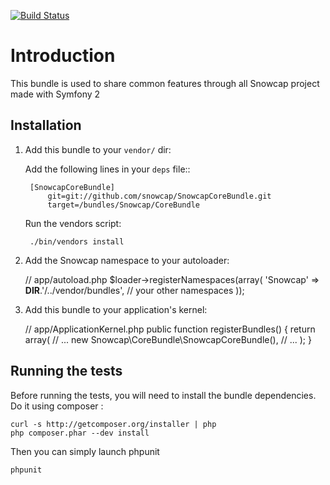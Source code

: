 [![Build Status](https://secure.travis-ci.org/snowcap/SnowcapCoreBundle.png?branch=master)](http://travis-ci.org/snowcap/SnowcapCoreBundle)

Introduction
============

This bundle is used to share common features through all Snowcap project made with Symfony 2

Installation
------------

1. Add this bundle to your ``vendor/`` dir:

    Add the following lines in your ``deps`` file::
  
        [SnowcapCoreBundle]
            git=git://github.com/snowcap/SnowcapCoreBundle.git
            target=/bundles/Snowcap/CoreBundle
        
    Run the vendors script:
  
        ./bin/vendors install

2. Add the Snowcap namespace to your autoloader:

    // app/autoload.php
    $loader->registerNamespaces(array(
          'Snowcap' => __DIR__.'/../vendor/bundles',
          // your other namespaces
    ));

3. Add this bundle to your application's kernel:

    // app/ApplicationKernel.php
    public function registerBundles()
    {
        return array(
            // ...
            new Snowcap\CoreBundle\SnowcapCoreBundle(),
            // ...
        );
    }
          
Running the tests
-----------------

Before running the tests, you will need to install the bundle dependencies. Do it using composer :

    curl -s http://getcomposer.org/installer | php
    php composer.phar --dev install
    
Then you can simply launch phpunit

    phpunit